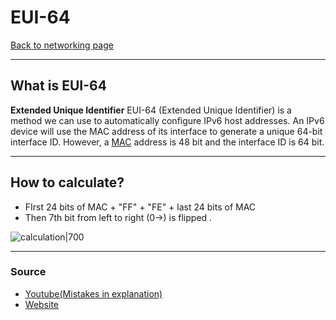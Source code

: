 # EUI-64
[Back to networking page](./index.md)

---

## What is EUI-64
**Extended Unique Identifier**
EUI-64 (Extended Unique Identifier) is a method we can use to automatically configure IPv6 host addresses. An IPv6 device will use the MAC address of its interface to generate a unique 64-bit interface ID. However, a [MAC](MAC.md) address is 48 bit and the interface ID is 64 bit.

---

## How to calculate?
- FIrst 24 bits of MAC + "FF" + "FE" + last 24 bits of MAC 
- Then 7th bit from left to right (0->) is flipped .

![calculation|700](https://kishorsonar1.files.wordpress.com/2011/05/eui1.png)

---

### Source
- [Youtube(Mistakes in explanation)](https://youtu.be/eMe88FqiPso)
- [Website](https://packetlife.net/blog/2008/aug/04/eui-64-ipv6/)
